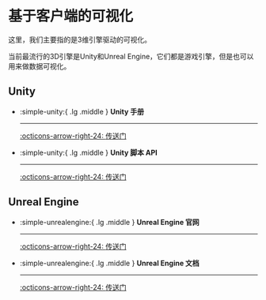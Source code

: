 # 基于客户端的可视化

这里，我们主要指的是3维引擎驱动的可视化。

当前最流行的3D引擎是Unity和Unreal Engine，它们都是游戏引擎，但是也可以用来做数据可视化。

## Unity

<div class="grid cards" markdown>

-   :simple-unity:{ .lg .middle } __Unity 手册__

    ---

    [:octicons-arrow-right-24: <a href="https://docs.unity3d.com/Manual/index.html" target="_blank"> 传送门 </a>](#)

-   :simple-unity:{ .lg .middle } __Unity 脚本 API__

    ---

    [:octicons-arrow-right-24: <a href="https://docs.unity3d.com/ScriptReference/index.html" target="_blank"> 传送门 </a>](#)

</div>


## Unreal Engine

<div class="grid cards" markdown>

-   :simple-unrealengine:{ .lg .middle } __Unreal Engine 官网__

    ---

    [:octicons-arrow-right-24: <a href="https://www.unrealengine.com/en-US" target="_blank"> 传送门 </a>](#)

-   :simple-unrealengine:{ .lg .middle } __Unreal Engine 文档__

    ---

    [:octicons-arrow-right-24: <a href="https://docs.unrealengine.com/en-US/index.html" target="_blank"> 传送门 </a>](#)

</div>
